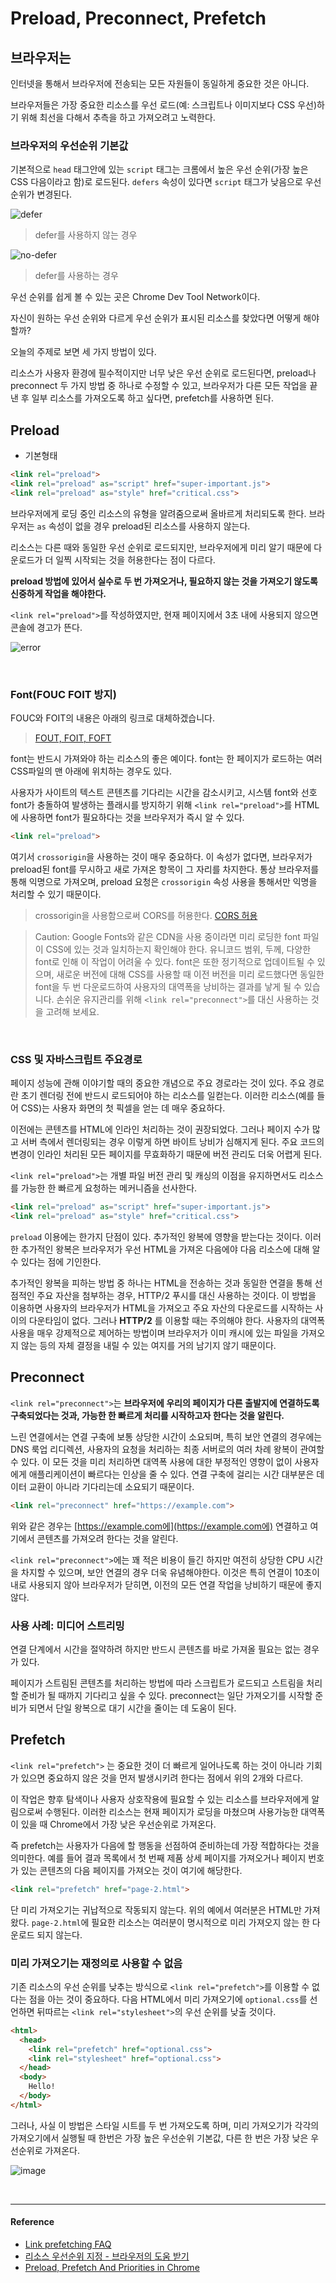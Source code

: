 # Preload, Preconnect, Prefetch

## 브라우저는

인터넷을 통해서 브라우저에 전송되는 모든 자원들이 동일하게 중요한 것은 아니다. 

브라우저들은 가장 중요한 리소스를 우선 로드(예: 스크립트나 이미지보다 CSS 우선)하기 위해 최선을 다해서 추측을 하고 가져오려고 노력한다.
<br/>

### 브라우저의 우선순위 기본값

기본적으로 `head` 태그안에 있는 `script` 태그는 크롬에서 높은 우선 순위(가장 높은 CSS 다음이라고 함)로 로드된다. `defers` 속성이 있다면 `script` 태그가 낮음으로 우선 순위가 변경된다.

![defer](https://user-images.githubusercontent.com/24274424/61136241-3a672f00-a4fe-11e9-8172-5aa84121752a.png)

> defer를 사용하지 않는 경우

![no-defer](https://user-images.githubusercontent.com/24274424/61136318-61256580-a4fe-11e9-9e56-4b4c05ed9367.png)

> defer를 사용하는 경우

우선 순위를 쉽게 볼 수 있는 곳은 Chrome Dev Tool Network이다.

자신이 원하는 우선 순위와 다르게 우선 순위가 표시된 리소스를 찾았다면 어떻게 해야할까?

오늘의 주제로 보면 세 가지 방법이 있다. 

리소스가 사용자 환경에 필수적이지만 너무 낮은 우선 순위로 로드된다면, preload나 preconnect 두 가지 방법 중 하나로 수정할 수 있고, 브라우저가 다른 모든 작업을 끝낸 후 일부 리소스를 가져오도록 하고 싶다면, prefetch를 사용하면 된다.
<br/>

## Preload

- 기본형태

```html
<link rel="preload">
<link rel="preload" as="script" href="super-important.js">
<link rel="preload" as="style" href="critical.css">
```

브라우저에게 로딩 중인 리소스의 유형을 알려줌으로써 올바르게 처리되도록 한다. 브라우저는 `as` 속성이 없을 경우 preload된 리소스를 사용하지 않는다. 

리소스는 다른 때와 동일한 우선 순위로 로드되지만, 브라우저에게 미리 알기 때문에 다운로드가 더 일찍 시작되는 것을 허용한다는 점이 다르다.

**preload 방법에 있어서 실수로 두 번 가져오거나, 필요하지 않는 것을 가져오기 않도록 신중하게 작업을 해야한다.**

`<link rel="preload">`를 작성하였지만, 현재 페이지에서 3초 내에 사용되지 않으면 콘솔에 경고가 뜬다.

![error](https://user-images.githubusercontent.com/24274424/61136703-06d8d480-a4ff-11e9-9af4-134c4a45f493.png)

<br/>

### Font(FOUC FOIT 방지)

FOUC와 FOIT의 내용은 아래의 링크로 대체하겠습니다.

> [FOUT, FOIT, FOFT](https://css-tricks.com/fout-foit-foft/)

font는 반드시 가져와야 하는 리소스의 좋은 예이다. font는 한 페이지가 로드하는 여러 CSS파일의 맨 아래에 위치하는 경우도 있다. 

사용자가 사이트의 텍스트 콘텐츠를 기다리는 시간을 감소시키고, 시스템 font와 선호 font가 충돌하여 발생하는 플래시를 방지하기 위해 `<link rel="preload">`를 HTML에 사용하면 font가 필요하다는 것을 브라우저가 즉시 알 수 있다.

```html
<link rel="preload">
```

여기서 `crossorigin`을 사용하는 것이 매우 중요하다. 이 속성가 없다면, 브라우저가 preload된 font를 무시하고 새로 가져온 항목이 그 자리를 차지한다. 통상 브라우저를 통해 익명으로 가져오며, preload 요청은 `crossorigin` 속성 사용을 통해서만 익명을 처리할 수 있기 때문이다.

> crossorigin을 사용함으로써 CORS를 허용한다.
> [CORS 허용](https://developer.mozilla.org/en-US/docs/Web/HTML/CORS_settings_attributes)

> Caution: Google Fonts와 같은 CDN을 사용 중이라면 미리 로딩한 font 파일이 CSS에 있는 것과 일치하는지 확인해야 한다. 유니코드 범위, 두께, 다양한 font로 인해 이 작업이 어려울 수 있다. font은 또한 정기적으로 업데이트될 수 있으며, 새로운 버전에 대해 CSS를 사용할 때 이전 버전을 미리 로드했다면 동일한 font을 두 번 다운로드하여 사용자의 대역폭을 낭비하는 결과를 낳게 될 수 있습니다. 손쉬운 유지관리를 위해 `<link rel="preconnect">`를 대신 사용하는 것을 고려해 보세요.

<br/>

### CSS 및 자바스크립트 주요경로

페이지 성능에 관해 이야기할 때의 중요한 개념으로 주요 경로라는 것이 있다. 주요 경로란 초기 렌더링 전에 반드시 로드되어야 하는 리소스를 일컫는다. 이러한 리소스(예를 들어 CSS)는 사용자 화면의 첫 픽셀을 얻는 데 매우 중요하다.

이전에는 콘텐츠를 HTML에 인라인 처리하는 것이 권장되었다. 그러나 페이지 수가 많고 서버 측에서 렌더링되는 경우 이렇게 하면 바이트 낭비가 심해지게 된다. 주요 코드의 변경이 인라인 처리된 모든 페이지를 무효화하기 때문에 버전 관리도 더욱 어렵게 된다. 

`<link rel="preload">`는 개별 파일 버전 관리 및 캐싱의 이점을 유지하면서도 리소스를 가능한 한 빠르게 요청하는 메커니즘을 선사한다.

```html
<link rel="preload" as="script" href="super-important.js">
<link rel="preload" as="style" href="critical.css">
```

`preload` 이용에는 한가지 단점이 있다. 추가적인 왕복에 영향을 받는다는 것이다. 이러한 추가적인 왕복은 브라우저가 우선 HTML을 가져온 다음에야 다음 리소스에 대해 알 수 있다는 점에 기인한다.

추가적인 왕복을 피하는 방법 중 하나는 HTML을 전송하는 것과 동일한 연결을 통해 선점적인 주요 자산을 첨부하는 경우, HTTP/2 푸시를 대신 사용하는 것이다. 이 방법을 이용하면 사용자의 브라우저가 HTML을 가져오고 주요 자산의 다운로드를 시작하는 사이의 다운타임이 없다. 그러나 **HTTP/2** 를 이용할 때는 주의해야 한다. 사용자의 대역폭 사용을 매우 강제적으로 제어하는 방법이며 브라우저가 이미 캐시에 있는 파일을 가져오지 않는 등의 자체 결정을 내릴 수 있는 여지를 거의 남기지 않기 때문이다.
<br/>

## Preconnect

`<link rel="preconnect">`는 **브라우저에 우리의 페이지가 다른 출발지에 연결하도록 구축되었다는 것과, 가능한 한 빠르게 처리를 시작하고자 한다는 것을 알린다.**

느린 연결에서는 연결 구축에 보통 상당한 시간이 소요되며, 특히 보안 연결의 경우에는 DNS 룩업 리디렉션, 사용자의 요청을 처리하는 최종 서버로의 여러 차례 왕복이 관여할 수 있다. 이 모든 것을 미리 처리하면 대역폭 사용에 대한 부정적인 영향이 없이 사용자에게 애플리케이션이 빠르다는 인상을 줄 수 있다. 연결 구축에 걸리는 시간 대부분은 데이터 교환이 아니라 기다리는데 소요되기 때문이다.

```html
<link rel="preconnect" href="https://example.com">
```

위와 같은 경우는 [https://example.com에](https://example.com에) 연결하고 여기에서 콘텐츠를 가져오려 한다는 것을 알린다.

`<link rel="preconnect">`에는 꽤 적은 비용이 들긴 하지만 여전히 상당한 CPU 시간을 차지할 수 있으며, 보안 연결의 경우 더욱 유념해야한다. 이것은 특히 연결이 10초이내로 사용되지 않아 브라우저가 닫히면, 이전의 모든 연결 작업을 낭비하기 때문에 좋지 않다.
<br/>

### 사용 사례: 미디어 스트리밍

연결 단계에서 시간을 절약하려 하지만 반드시 콘텐츠를 바로 가져올 필요는 없는 경우가 있다.

페이지가 스트림된 콘텐츠를 처리하는 방법에 따라 스크립트가 로드되고 스트림을 처리할 준비가 될 때까지 기다리고 싶을 수 있다. preconnect는 일단 가져오기를 시작할 준비가 되면서 단일 왕복으로 대기 시간을 줄이는 데 도움이 된다.
<br/>

## Prefetch

`<link rel="prefetch">` 는 중요한 것이 더 빠르게 일어나도록 하는 것이 아니라 기회가 있으면 중요하지 않은 것을 먼저 발생시키려 한다는 점에서 위의 2개와 다르다.

이 작업은 향후 탐색이나 사용자 상호작용에 필요할 수 있는 리소스를 브라우저에게 알림으로써 수행된다. 이러한 리소스는 현재 페이지가 로딩을 마쳤으며 사용가능한 대역폭이 있을 때 Chrome에서 가장 낮은 우선순위로 가져온다.

즉 prefetch는 사용자가 다음에 할 행동을 선점하여 준비하는데 가장 적합하다는 것을 의미한다. 예를 들어 결과 목록에서 첫 번째 제품 상세 페이지를 가져오거나 페이지 번호가 있는 콘텐츠의 다음 페이지를 가져오는 것이 여기에 해당한다.

```html
<link rel="prefetch" href="page-2.html">
```

단 미리 가져오기는 귀납적으로 작동되지 않는다. 위의 예에서 여러분은 HTML만 가져왔다. `page-2.html`에 필요한 리소스는 여러분이 명시적으로 미리 가져오지 않는 한 다운로드 되지 않는다.
<br/>

### 미리 가져오기는 재정의로 사용할 수 없음

기존 리소스의 우선 순위를 낮추는 방식으로 `<link rel="prefetch">`를 이용할 수 없다는 점을 아는 것이 중요하다. 다음 HTML에서 미리 가져오기에 `optional.css`를 선언하면 뒤따르는 `<link rel="stylesheet">`의 우선 순위를 낮출 것이다.

```html
<html>
  <head>
    <link rel="prefetch" href="optional.css">
    <link rel="stylesheet" href="optional.css">
  </head>
  <body>
    Hello!
  </body>
</html>
```

그러나, 사실 이 방법은 스타일 시트를 두 번 가져오도록 하며, 미리 가져오기가 각각의 가져오기에서 실행될 때 한번은 가장 높은 우선순위 기본값, 다른 한 번은 가장 낮은 우선순위로 가져온다.

![image](https://user-images.githubusercontent.com/24274424/61138686-e6ab1480-a502-11e9-9b84-3aa4e762d5dd.png)

<br/>

---

#### Reference

- [Link prefetching FAQ](https://developer.mozilla.org/ko/docs/Link_prefetching_FAQ)
- [리소스 우선순위 지정 - 브라우저의 도움 받기](https://developers.google.com/web/fundamentals/performance/resource-prioritization?hl=ko)
- [Preload, Prefetch And Priorities in Chrome](https://medium.com/@koh.yesl/preload-prefetch-and-priorities-in-chrome-15d77326f646)